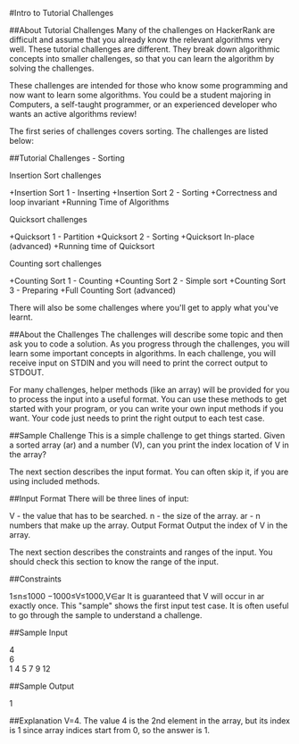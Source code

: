 #Intro to Tutorial Challenges

##About Tutorial Challenges 
Many of the challenges on HackerRank are difficult and assume that you already know the relevant algorithms very well. These tutorial challenges are different. They break down algorithmic concepts into smaller challenges, so that you can learn the algorithm by solving the challenges.

These challenges are intended for those who know some programming and now want to learn some algorithms. You could be a student majoring in Computers, a self-taught programmer, or an experienced developer who wants an active algorithms review!

The first series of challenges covers sorting. The challenges are listed below:

##Tutorial Challenges - Sorting

Insertion Sort challenges

+Insertion Sort 1 - Inserting
+Insertion Sort 2 - Sorting
+Correctness and loop invariant
+Running Time of Algorithms

Quicksort challenges

+Quicksort 1 - Partition
+Quicksort 2 - Sorting
+Quicksort In-place (advanced)
+Running time of Quicksort

Counting sort challenges

+Counting Sort 1 - Counting
+Counting Sort 2 - Simple sort
+Counting Sort 3 - Preparing
+Full Counting Sort (advanced)

There will also be some challenges where you'll get to apply what you've learnt.

##About the Challenges 
The challenges will describe some topic and then ask you to code a solution. As you progress through the challenges, you will learn some important concepts in algorithms. In each challenge, you will receive input on STDIN and you will need to print the correct output to STDOUT.

For many challenges, helper methods (like an array) will be provided for you to process the input into a useful format. You can use these methods to get started with your program, or you can write your own input methods if you want. Your code just needs to print the right output to each test case.

##Sample Challenge 
This is a simple challenge to get things started. Given a sorted array (ar) and a number (V), can you print the index location of V in the array?

The next section describes the input format. You can often skip it, if you are using included methods.

##Input Format 
There will be three lines of input:

V - the value that has to be searched.
n - the size of the array.
ar - n numbers that make up the array.
Output Format 
Output the index of V in the array.

The next section describes the constraints and ranges of the input. You should check this section to know the range of the input.

##Constraints

1≤n≤1000
−1000≤V≤1000,V∈ar
It is guaranteed that V will occur in ar exactly once.
This "sample" shows the first input test case. It is often useful to go through the sample to understand a challenge.

##Sample Input

4  
6  
1 4 5 7 9 12  

##Sample Output  

1  

##Explanation 
V=4. The value 4 is the 2nd element in the array, but its index is 1 since array indices start from 0, so the answer is 1.


